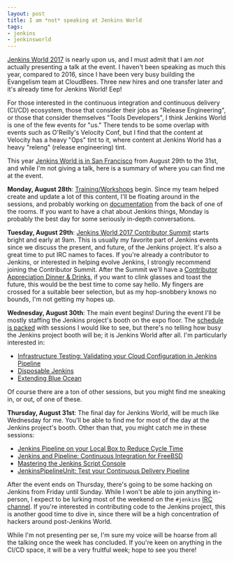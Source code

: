 ```yaml
---
layout: post
title: I am *not* speaking at Jenkins World
tags:
- jenkins
- jenkinsworld
---
```



[Jenkins World 2017](http://jenkinsworld.com) is nearly upon us, and I must
admit that I am _not_ actually presenting a talk at the event. I haven't been
speaking as much this year, compared to 2016, since I have been very busy
building the Evangelism team at CloudBees. Three new hires and one transfer
later and it's already time for Jenkins World! Eep!


For those interested in the continuous integration and continuous delivery
(CI/CD) ecosystem, those that consider their jobs as "Release Engineering", or
those that consider themselves "Tools Developers", I think Jenkins World is one
of the few events for "us." There tends to be some overlap with events such as
O'Reilly's Velocity Conf, but I find that the content at Velocity has a heavy
"Ops" tint to it, where content at Jenkins World has a heavy "releng" (release
engineering) tint.

This year [Jenkins World is in San
Francisco](https://twitter.com/jenkinsci/status/898216762776440835) from August
29th to the 31st, and while I'm not giving a talk, here is a summary of where
you can find me at the event.

**Monday, August 28th**:
[Training/Workshops](https://www.cloudbees.com/jenkinsworld/training-certification) begin. Since my team helped create and update a lot of this content, I'll be floating around in the sessions, and probably working on [documentation](https://jenkins.io/doc/) from the back of one of the rooms. If you want to have a chat about Jenkins things, Monday is probably the best day for some seriously in-depth conversations.

**Tuesday, August 29th**: [Jenkins World 2017 Contributor
Summit](https://www.meetup.com/jenkinsmeetup/events/241213280/) starts bright
and early at 9am. This is usually my favorite part of Jenkins events since we
discuss the present, and future, of the Jenkins project. It's also a great time
to put IRC names to faces. If you're already a contributor to Jenkins, or
interested in helping evolve Jenkins, I strongly recommend joining the
Contributor Summit. After the Summit we'll have a [Contributor Appreciation Dinner & Drinks](https://www.eventbrite.com/e/2017-jenkins-contributor-appreciation-evening-tickets-32591665549), if you want to clink glasses and toast the future, this would be the best time to come say hello. My fingers are crossed for a suitable beer selection, but as my hop-snobbery knows no bounds, I'm not getting my hopes up.


**Wednesday, August 30th**: The main event begins! During the event I'll be
mostly staffing the Jenkins project's booth on the expo floor. The [schedule is packed](https://jenkinsworld20162017.sched.com/)
with sessions I would like to see, but there's no telling how busy the Jenkins
project booth will be; it is Jenkins World after all. I'm particularly
interested in:

* [Infrastructure Testing: Validating your Cloud Configuration in Jenkins Pipeline](https://jenkinsworld20162017.sched.com/event/BYNJ/infrastructure-testing-validating-your-cloud-configuration-in-jenkins-pipelines)
* [Disposable Jenkins](https://jenkinsworld20162017.sched.com/event/ALPr/disposable-jenkins)
* [Extending Blue Ocean](https://jenkinsworld20162017.sched.com/event/ALMt/extending-blue-ocean)


Of course there are a ton of other sessions, but you might find me sneaking in,
or out, of one of these.


**Thursday, August 31st**: The final day for Jenkins World, will be much like
Wednesday for me. You'll be able to find me for most of the day at the Jenkins
project's booth. Other than that, you might catch me in these sessions:

* [Jenkins Pipeline on your Local Box to Reduce Cycle Time](https://jenkinsworld20162017.sched.com/event/ALMx/jenkins-pipeline-on-your-local-box-to-reduce-cycle-time)
* [Jenkins and Pipeline: Continuous Integration for FreeBSD](https://jenkinsworld20162017.sched.com/event/ALQi/jenkins-and-pipeline-continuous-integration-for-freebsd)
* [Mastering the Jenkins Script Console](https://jenkinsworld20162017.sched.com/event/ALN9/mastering-the-jenkins-script-console)
* [JenkinsPipelineUnit: Test your Continuous Delivery Pipeline](https://jenkinsworld20162017.sched.com/event/ALNd/jenkinspipelineunit-test-your-continuous-delivery-pipeline)


After the event ends on Thursday, there's going to be some hacking on Jenkins
from Friday until Sunday. While I won't be able to join anything in-person, I
expect to be lurking most of the weekend on the `#jenkins` [IRC
channel](https://jenkins.io/chat/). If you're interested in contributing code
to the Jenkins project, this is another good time to dive in, since there will
be a high concentration of hackers around post-Jenkins World.


While I'm not presenting per se, I'm sure my voice will be hoarse from all the
talking once the week has concluded. If you're keen on anything in the CI/CD
space, it will be a very fruitful week; hope to see you there!
